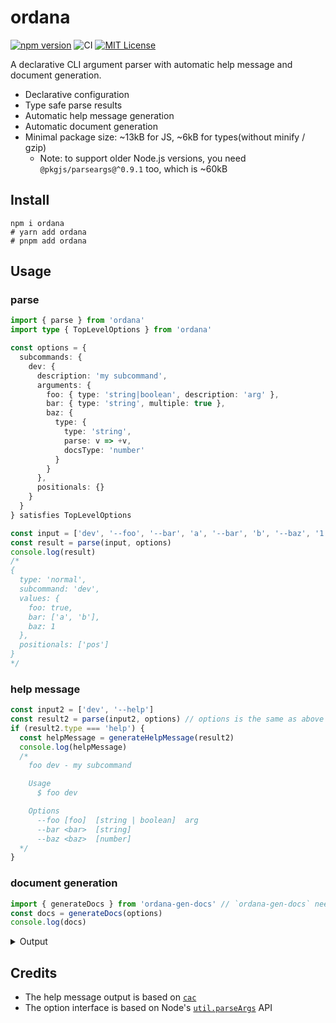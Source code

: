 # ordana

[![npm version](https://badge.fury.io/js/ordana.svg)](https://badge.fury.io/js/ordana) ![CI](https://github.com/sapphi-red/ordana/workflows/CI/badge.svg) [![MIT License](http://img.shields.io/badge/license-MIT-blue.svg?style=flat)](LICENSE)

A declarative CLI argument parser with automatic help message and document generation.

- Declarative configuration
- Type safe parse results
- Automatic help message generation
- Automatic document generation
- Minimal package size: ~13kB for JS, ~6kB for types(without minify / gzip)
  - Note: to support older Node.js versions, you need `@pkgjs/parseargs@^0.9.1` too, which is ~60kB

## Install

```shell
npm i ordana
# yarn add ordana
# pnpm add ordana
```

## Usage

### parse

```ts
import { parse } from 'ordana'
import type { TopLevelOptions } from 'ordana'

const options = {
  subcommands: {
    dev: {
      description: 'my subcommand',
      arguments: {
        foo: { type: 'string|boolean', description: 'arg' },
        bar: { type: 'string', multiple: true },
        baz: {
          type: {
            type: 'string',
            parse: v => +v,
            docsType: 'number'
          }
        }
      },
      positionals: {}
    }
  }
} satisfies TopLevelOptions

const input = ['dev', '--foo', '--bar', 'a', '--bar', 'b', '--baz', '1', 'pos'] // process.argv.slice(2)
const result = parse(input, options)
console.log(result)
/*
{
  type: 'normal',
  subcommand: 'dev',
  values: {
    foo: true,
    bar: ['a', 'b'],
    baz: 1
  },
  positionals: ['pos']
}
*/
```

### help message

```ts
const input2 = ['dev', '--help']
const result2 = parse(input2, options) // options is the same as above
if (result2.type === 'help') {
  const helpMessage = generateHelpMessage(result2)
  console.log(helpMessage)
  /*
    foo dev - my subcommand

    Usage
      $ foo dev

    Options
      --foo [foo]  [string | boolean]  arg
      --bar <bar>  [string]
      --baz <baz>  [number]
  */
}
```

### document generation

```ts
import { generateDocs } from 'ordana-gen-docs' // `ordana-gen-docs` needs to be installed separately
const docs = generateDocs(options)
console.log(docs)
```

<details>
<summary>Output</summary>

### `foo dev`

my subcommand

#### Usage

```bash
foo dev
```

#### Options

| Options       | Type                | Description |
| ------------- | ------------------- | ----------- |
| `--foo [foo]` | `string \| boolean` | arg         |
| `--bar <bar>` | `string`            |             |
| `--baz <baz>` | `number`            |             |

</details>

## Credits

- The help message output is based on [`cac`](https://github.com/cacjs/cac)
- The option interface is based on Node's [`util.parseArgs`](https://nodejs.org/docs/latest-v22.x/api/util.html#utilparseargsconfig) API
